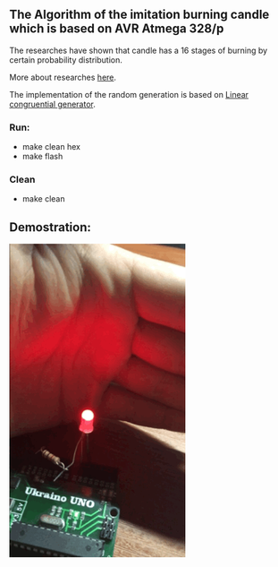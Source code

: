 The Algorithm of the imitation **burning candle** which is based on AVR Atmega 328/p
---------------------------------------------------------------------------------
The researches have shown that candle has a 16 stages of burning by certain probability distribution.

More about researches [here](https://github.com/cpldcpu/CandleLEDhack).

The implementation of the random generation is based on [Linear congruential generator](https://en.wikipedia.org/wiki/Linear_congruential_generator).

### Run:
- make clean hex
- make flash

### Clean
- make clean

## Demostration:  
![demostration](candle.gif)
